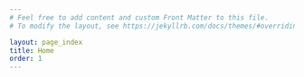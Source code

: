 ```yaml
---
# Feel free to add content and custom Front Matter to this file.
# To modify the layout, see https://jekyllrb.com/docs/themes/#overriding-theme-defaults

layout: page_index
title: Home
order: 1
---
```

